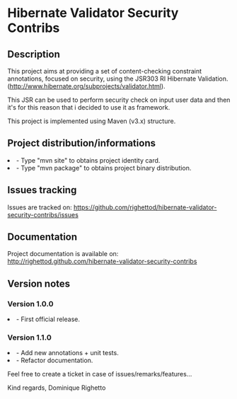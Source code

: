 # Hibernate Validator Security Contribs

## Description
This project aims at providing a set of content-checking constraint annotations, 
focused on security, using the JSR303 RI Hibernate Validation. 
(http://www.hibernate.org/subprojects/validator.html).

This JSR can be used to perform security check on input user data and then it's for this 
reason that i decided to use it as framework.

This project is implemented using Maven (v3.x) structure.

## Project distribution/informations

<li>-  Type "mvn site" to obtains project identity card.

<li>-  Type "mvn package" to obtains project binary distribution.

## Issues tracking
Issues are tracked on: 
https://github.com/righettod/hibernate-validator-security-contribs/issues

## Documentation
Project documentation is available on:
http://righettod.github.com/hibernate-validator-security-contribs

## Version notes
### Version 1.0.0

<li>- First official release.

### Version 1.1.0

<li>- Add new annotations + unit tests.

<li>- Refactor documentation.

Feel free to create a ticket in case of issues/remarks/features...

Kind regards,
Dominique Righetto